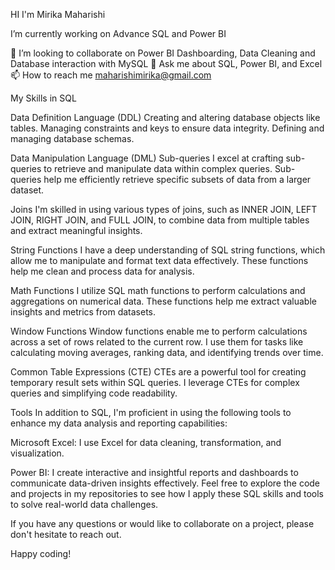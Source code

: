 HI I'm Mirika Maharishi

 I’m currently working on Advance SQL and Power BI
 
👯 I’m looking to collaborate on Power BI Dashboarding, Data Cleaning and Database interaction with MySQL
💬 Ask me about SQL, Power BI, and Excel
📫 How to reach me maharishimirika@gmail.com

My Skills in SQL

Data Definition Language (DDL)
Creating and altering database objects like tables.
Managing constraints and keys to ensure data integrity.
Defining and managing database schemas.

Data Manipulation Language (DML)
Sub-queries
I excel at crafting sub-queries to retrieve and manipulate data within complex queries. Sub-queries help me efficiently retrieve specific subsets of data from a larger dataset.

Joins
I'm skilled in using various types of joins, such as INNER JOIN, LEFT JOIN, RIGHT JOIN, and FULL JOIN, to combine data from multiple tables and extract meaningful insights.

String Functions
I have a deep understanding of SQL string functions, which allow me to manipulate and format text data effectively. These functions help me clean and process data for analysis.

Math Functions
I utilize SQL math functions to perform calculations and aggregations on numerical data. These functions help me extract valuable insights and metrics from datasets.

Window Functions
Window functions enable me to perform calculations across a set of rows related to the current row. I use them for tasks like calculating moving averages, ranking data, and identifying trends over time.

Common Table Expressions (CTE)
CTEs are a powerful tool for creating temporary result sets within SQL queries. I leverage CTEs for complex queries and simplifying code readability.

Tools
In addition to SQL, I'm proficient in using the following tools to enhance my data analysis and reporting capabilities:

Microsoft Excel: I use Excel for data cleaning, transformation, and visualization.

Power BI: I create interactive and insightful reports and dashboards to communicate data-driven insights effectively.
Feel free to explore the code and projects in my repositories to see how I apply these SQL skills and tools to solve real-world data challenges.

If you have any questions or would like to collaborate on a project, please don't hesitate to reach out.

Happy coding!
